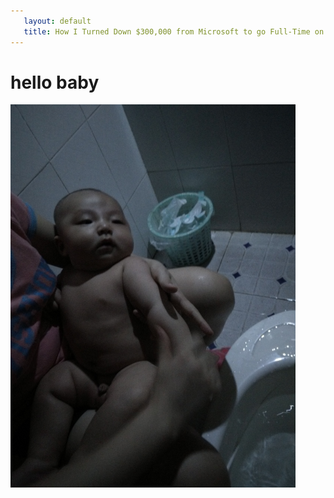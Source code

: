 ```yaml
---
   layout: default
   title: How I Turned Down $300,000 from Microsoft to go Full-Time on GitHub
---
```


# hello baby

<img src="/images/2.png">